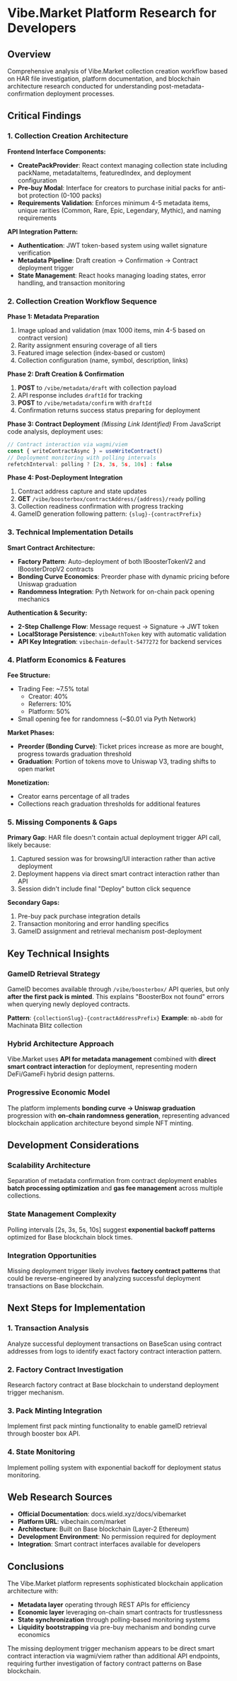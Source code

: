 # Vibe.Market Platform Research for Developers

## Overview
Comprehensive analysis of Vibe.Market collection creation workflow based on HAR file investigation, platform documentation, and blockchain architecture research conducted for understanding post-metadata-confirmation deployment processes.

## Critical Findings

### 1. Collection Creation Architecture

**Frontend Interface Components:**
- **CreatePackProvider**: React context managing collection state including packName, metadataItems, featuredIndex, and deployment configuration
- **Pre-buy Modal**: Interface for creators to purchase initial packs for anti-bot protection (0-100 packs)
- **Requirements Validation**: Enforces minimum 4-5 metadata items, unique rarities (Common, Rare, Epic, Legendary, Mythic), and naming requirements

**API Integration Pattern:**
- **Authentication**: JWT token-based system using wallet signature verification
- **Metadata Pipeline**: Draft creation → Confirmation → Contract deployment trigger
- **State Management**: React hooks managing loading states, error handling, and transaction monitoring

### 2. Collection Creation Workflow Sequence

**Phase 1: Metadata Preparation**
1. Image upload and validation (max 1000 items, min 4-5 based on contract version)
2. Rarity assignment ensuring coverage of all tiers
3. Featured image selection (index-based or custom)
4. Collection configuration (name, symbol, description, links)

**Phase 2: Draft Creation & Confirmation**
1. **POST** to `/vibe/metadata/draft` with collection payload
2. API response includes `draftId` for tracking
3. **POST** to `/vibe/metadata/confirm` with `draftId`
4. Confirmation returns success status preparing for deployment

**Phase 3: Contract Deployment** *(Missing Link Identified)*
From JavaScript code analysis, deployment uses:
```javascript
// Contract interaction via wagmi/viem
const { writeContractAsync } = useWriteContract()
// Deployment monitoring with polling intervals
refetchInterval: polling ? [2s, 3s, 5s, 10s] : false
```

**Phase 4: Post-Deployment Integration**
1. Contract address capture and state updates
2. **GET** `/vibe/boosterbox/contractAddress/{address}/ready` polling
3. Collection readiness confirmation with progress tracking
4. GameID generation following pattern: `{slug}-{contractPrefix}`

### 3. Technical Implementation Details

**Smart Contract Architecture:**
- **Factory Pattern**: Auto-deployment of both IBoosterTokenV2 and IBoosterDropV2 contracts
- **Bonding Curve Economics**: Preorder phase with dynamic pricing before Uniswap graduation
- **Randomness Integration**: Pyth Network for on-chain pack opening mechanics

**Authentication & Security:**
- **2-Step Challenge Flow**: Message request → Signature → JWT token
- **LocalStorage Persistence**: `vibeAuthToken` key with automatic validation
- **API Key Integration**: `vibechain-default-5477272` for backend services

### 4. Platform Economics & Features

**Fee Structure:**
- Trading Fee: ~7.5% total
  - Creator: 40%
  - Referrers: 10%
  - Platform: 50%
- Small opening fee for randomness (~$0.01 via Pyth Network)

**Market Phases:**
- **Preorder (Bonding Curve)**: Ticket prices increase as more are bought, progress towards graduation threshold
- **Graduation**: Portion of tokens move to Uniswap V3, trading shifts to open market

**Monetization:**
- Creator earns percentage of all trades
- Collections reach graduation thresholds for additional features

### 5. Missing Components & Gaps

**Primary Gap**: HAR file doesn't contain actual deployment trigger API call, likely because:
1. Captured session was for browsing/UI interaction rather than active deployment
2. Deployment happens via direct smart contract interaction rather than API
3. Session didn't include final "Deploy" button click sequence

**Secondary Gaps:**
1. Pre-buy pack purchase integration details
2. Transaction monitoring and error handling specifics
3. GameID assignment and retrieval mechanism post-deployment

## Key Technical Insights

### GameID Retrieval Strategy
GameID becomes available through `/vibe/boosterbox/` API queries, but only **after the first pack is minted**. This explains "BoosterBox not found" errors when querying newly deployed contracts.

**Pattern**: `{collectionSlug}-{contractAddressPrefix}`
**Example**: `mb-abd0` for Machinata Blitz collection

### Hybrid Architecture Approach
Vibe.Market uses **API for metadata management** combined with **direct smart contract interaction** for deployment, representing modern DeFi/GameFi hybrid design patterns.

### Progressive Economic Model
The platform implements **bonding curve → Uniswap graduation** progression with **on-chain randomness generation**, representing advanced blockchain application architecture beyond simple NFT minting.

## Development Considerations

### Scalability Architecture
Separation of metadata confirmation from contract deployment enables **batch processing optimization** and **gas fee management** across multiple collections.

### State Management Complexity
Polling intervals [2s, 3s, 5s, 10s] suggest **exponential backoff patterns** optimized for Base blockchain block times.

### Integration Opportunities
Missing deployment trigger likely involves **factory contract patterns** that could be reverse-engineered by analyzing successful deployment transactions on Base blockchain.

## Next Steps for Implementation

### 1. Transaction Analysis
Analyze successful deployment transactions on BaseScan using contract addresses from logs to identify exact factory contract interaction pattern.

### 2. Factory Contract Investigation
Research factory contract at Base blockchain to understand deployment trigger mechanism.

### 3. Pack Minting Integration
Implement first pack minting functionality to enable gameID retrieval through booster box API.

### 4. State Monitoring
Implement polling system with exponential backoff for deployment status monitoring.

## Web Research Sources

- **Official Documentation**: docs.wield.xyz/docs/vibemarket
- **Platform URL**: vibechain.com/market
- **Architecture**: Built on Base blockchain (Layer-2 Ethereum)
- **Development Environment**: No permission required for deployment
- **Integration**: Smart contract interfaces available for developers

## Conclusions

The Vibe.Market platform represents sophisticated blockchain application architecture with:
- **Metadata layer** operating through REST APIs for efficiency
- **Economic layer** leveraging on-chain smart contracts for trustlessness
- **State synchronization** through polling-based monitoring systems
- **Liquidity bootstrapping** via pre-buy mechanism and bonding curve economics

The missing deployment trigger mechanism appears to be direct smart contract interaction via wagmi/viem rather than additional API endpoints, requiring further investigation of factory contract patterns on Base blockchain.